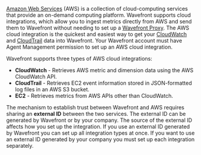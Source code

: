 [Amazon Web Services](http://aws.amazon.com) (AWS) is a collection of cloud-computing services that provide an on-demand computing platform. Wavefront supports cloud integrations, which allow you to ingest metrics directly from AWS and send them to Wavefront without needing to set up a [Wavefront Proxy](introduction.html#wavefront-proxy). The AWS cloud integration is the quickest and easiest way to get your [CloudWatch](http://aws.amazon.com/cloudwatch) and [CloudTrail](http://aws.amazon.com/cloudtrail) data into Wavefront. Your Wavefront account must have Agent Management permission to set up an AWS cloud integration.

Wavefront supports three types of AWS cloud integrations:

-   **CloudWatch** - Retrieves AWS metric and dimension data using the AWS CloudWatch API.
-   **CloudTrail** - Retrieves EC2 event information stored in JSON-formatted log files in an AWS S3 bucket.
-   **EC2** - Retrieves metrics from AWS APIs other than CloudWatch.

The mechanism to establish trust between Wavefront and AWS requires sharing an **external ID** between the two services. The external ID can be generated by Wavefront or by your company. The source of the external ID affects how you set up the integration. If you use an external ID generated by Wavefront you can set up all integration types at once. If you want to use an external ID generated by your company you must set up each integration separately.
